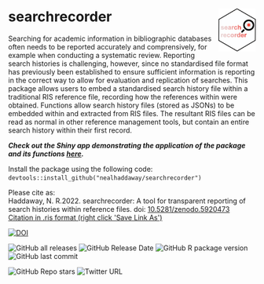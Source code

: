 # searchrecorder <img src="inst/extdata/hex.png" align="right" width="15%"/>

Searching for academic information in bibliographic databases often needs to be reported accurately and comprensively, for example when conducting a systematic review. Reporting search histories is challenging, however, since no standardised file format has previously been established to ensure sufficient information is reporting in the correct way to allow for evaluation and replication of searches. This package allows users to embed a standardised search history file within a traditional RIS reference file, recording how the references within were obtained. Functions allow search history files (stored as JSONs) to be embedded within and extracted from RIS files. The resultant RIS files can be read as normal in other reference management tools, but contain an entire search history within their first record.  

***Check out the Shiny app demonstrating the application of the package and its functions <a href="https://estech.shinyapps.io/searchrecorder/" target="_blank">here</a>.***

Install the package using the following code:
`devtools::install_github("nealhaddaway/searchrecorder")`

Please cite as:<br>
Haddaway, N. R.2022. searchrecorder: A tool for transparent reporting of search histories within reference files. doi: <a href="https://doi.org/10.5281/zenodo.5920473" target="_blank">10.5281/zenodo.5920473</a><br>
<a id="raw-url" href="https://raw.githubusercontent.com/nealhaddaway/searchrecorder/master/inst/extdata/citation.ris">Citation in .ris format (right click 'Save Link As')</a>

<!-- badges: start -->
[![DOI](https://zenodo.org/badge/DOI/10.5281/zenodo.5920473.svg)](https://doi.org/10.5281/zenodo.5920473)

![GitHub all releases](https://img.shields.io/github/downloads/nealhaddaway/searchrecorder/total)
![GitHub Release Date](https://img.shields.io/github/release-date/nealhaddaway/searchrecorder)
![GitHub R package version](https://img.shields.io/github/r-package/v/nealhaddaway/searchrecorder)
![GitHub last commit](https://img.shields.io/github/last-commit/nealhaddaway/searchrecorder)

![GitHub Repo stars](https://img.shields.io/github/stars/nealhaddaway/searchrecorder?style=social)
![Twitter URL](https://img.shields.io/twitter/url?style=social&url=https%3A%2F%2Fwww.twitter.com%2Fnealhaddaway)
<!-- badges: end -->
